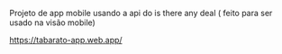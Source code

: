 Projeto de app mobile usando a api do is there any deal ( feito para ser usado na visão mobile)

https://tabarato-app.web.app/
